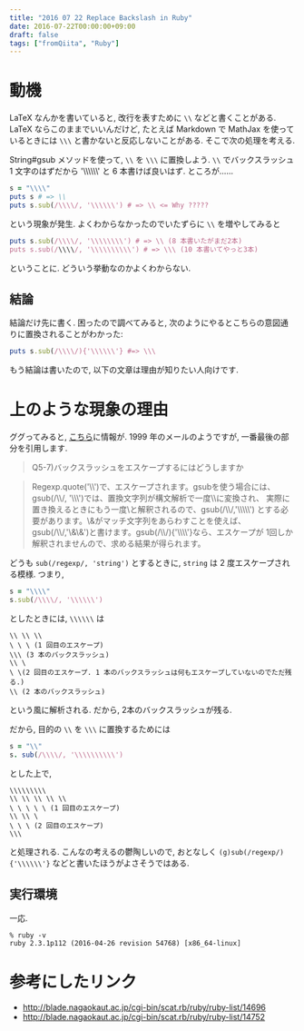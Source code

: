 ```yaml
---
title: "2016 07 22 Replace Backslash in Ruby"
date: 2016-07-22T00:00:00+09:00
draft: false
tags: ["fromQiita", "Ruby"]
---
```


# 動機

LaTeX なんかを書いていると, 改行を表すために `\\` などと書くことがある. LaTeX ならこのままでいいんだけど, たとえば Markdown で MathJax を使っているときには `\\\` と書かないと反応しないことがある. そこで次の処理を考える.

String#gsub メソッドを使って, `\\` を `\\\` に置換しよう. `\\` でバックスラッシュ 1 文字のはずだから '\\\\\\\\\\\\' と 6 本書けば良いはず. ところが……

```rb
s = "\\\\"
puts s # => \\
puts s.sub(/\\\\/, '\\\\\\') # => \\ <= Why ?????
```

という現象が発生. よくわからなかったのでいたずらに `\\` を増やしてみると

```rb
puts s.sub(/\\\\/, '\\\\\\\\') # => \\ (8 本書いたがまだ2本)
puts s.sub(/\\\\/, '\\\\\\\\\\') # => \\\ (10 本書いてやっと3本)
```

ということに. どういう挙動なのかよくわからない.

## 結論

結論だけ先に書く. 困ったので調べてみると, 次のようにやるとこちらの意図通りに置換されることがわかった:

```rb
puts s.sub(/\\\\/){'\\\\\\'} #=> \\\
```

もう結論は書いたので, 以下の文章は理由が知りたい人向けです.

# 上のような現象の理由

ググってみると, [こちら](http://blade.nagaokaut.ac.jp/cgi-bin/scat.rb/ruby/ruby-list/14696)に情報が. 1999 年のメールのようですが, 一番最後の部分を引用します.

> Q5-7)バックスラッシュをエスケープするにはどうしますか

> Regexp.quote('\\\\')で、エスケープされます。gsubを使う場合には、
> gsub(/\\\\/, '\\\\\\\')では、置換文字列が構文解析で一度\\\\に変換され、
> 実際に置き換えるときにもう一度\\と解釈されるので、gsub(/\\\\/,'\\\\\\\\\\\')
> とする必要があります。\\\&がマッチ文字列をあらわすことを使えば、
> gsub(/\\\\/,'\\&\\&')と書けます。gsub(/\\\\/){'\\\\\\\\'}なら、エスケープが
> 1回しか解釈されませんので、求める結果が得られます。

どうも `sub(/regexp/, 'string')` とするときに, `string` は 2 度エスケープされる模様. つまり,

```rb
s = "\\\\"
s.sub(/\\\\/, '\\\\\\')
```

としたときには, `\\\\\\` は
 
```
\\ \\ \\
\ \ \ (1 回目のエスケープ)
\\\ (3 本のバックスラッシュ)
\\ \ 
\ \(2 回目のエスケープ. 1 本のバックスラッシュは何もエスケープしていないのでただ残る.)
\\ (2 本のバックスラッシュ)
```

という風に解析される. だから, 2本のバックスラッシュが残る.

だから, 目的の `\\` を `\\\` に置換するためには

```rb
s = "\\"
s. sub(/\\\\/, '\\\\\\\\\\')
```

とした上で,

```
\\\\\\\\\
\\ \\ \\ \\ \\
\ \ \ \ \ (1 回目のエスケープ)
\\ \\ \
\ \ \ (2 回目のエスケープ)
\\\
```

と処理される. こんなの考えるの鬱陶しいので, おとなしく `(g)sub(/regexp/){'\\\\\\'}` などと書いたほうがよさそうではある.

## 実行環境

一応.

```shell-session
% ruby -v
ruby 2.3.1p112 (2016-04-26 revision 54768) [x86_64-linux]
```

# 参考にしたリンク

* http://blade.nagaokaut.ac.jp/cgi-bin/scat.rb/ruby/ruby-list/14696
* http://blade.nagaokaut.ac.jp/cgi-bin/scat.rb/ruby/ruby-list/14752

